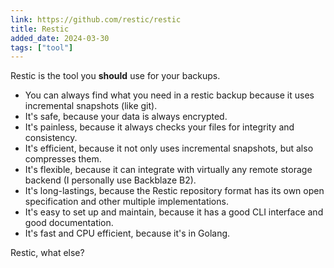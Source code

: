 ```yaml
---
link: https://github.com/restic/restic
title: Restic
added_date: 2024-03-30
tags: ["tool"]
---
```

Restic is the tool you **should** use for your backups. 
- You can always find what you need in a restic backup because it uses incremental snapshots (like git).
- It's safe, because your data is always encrypted.
- It's painless, because it always checks your files for integrity and consistency.
- It's efficient, because it not only uses incremental snapshots, but also compresses them. 
- It's flexible, because it can integrate with virtually any remote storage backend (I personally use Backblaze B2).
- It's long-lastings, because the Restic repository format has its own open specification and other multiple implementations.
- It's easy to set up and maintain, because it has a good CLI interface and good documentation. 
- It's fast and CPU efficient, because it's in Golang.

Restic, what else?










 
